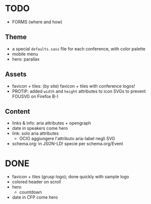 # TODO

* FORMS (where and how)

## Theme

* a special `defaults.sass` file for each conference, with color palette
* mobile menu
* hero: parallax

## Assets

* favicon + tiles: (by site) favicon + tiles with conference logos!
* PROTIP: added `width` and `height` attributes to icon SVGs to prevent FOUSVG on Firefox B-)

## Content

* links & info: aria attributes + opengraph
* date in speakers come hero
* link: solo aria attributes
  * OCIO aggiungere l'attributo aria-label negli SVG
* schema.org: in JSON-LD! specie per schema.org/Event

# DONE

* favicon + tiles (grusp logo); done quickly with sample logo
* colored header on scroll
* hero
  * countdown
* date in CFP come hero
